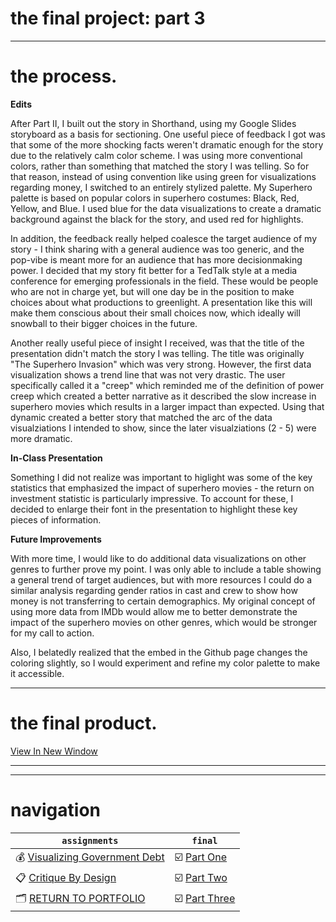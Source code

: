 # the final project: part 3
---
# the process.

__Edits__

After Part II, I built out the story in Shorthand, using my Google Slides storyboard as a basis for sectioning. One useful piece of feedback I got was that some of the more shocking facts weren't dramatic enough for the story due to the relatively calm color scheme. I was using more conventional colors, rather than something that matched the story I was telling. So for that reason, instead of using convention like using green for visualizations regarding money, I switched to an entirely stylized palette. My Superhero palette is based on popular colors in superhero costumes: Black, Red, Yellow, and Blue. I used blue for the data visualizations to create a dramatic background against the black for the story, and used red for highlights. 

In addition, the feedback really helped coalesce the target audience of my story - I think sharing with a general audience was too generic, and the pop-vibe is meant more for an audience that has more decisionmaking power. I decided that my story fit better for a TedTalk style at a media conference for emerging professionals in the field. These would be people who are not in charge yet, but will one day be in the position to make choices about what productions to greenlight. A presentation like this will make them conscious about their small choices now, which ideally will snowball to their bigger choices in the future.

Another really useful piece of insight I received, was that the title of the presentation didn't match the story I was telling. The title was originally "The Superhero Invasion" which was very strong. However, the first data visualization shows a trend line that was not very drastic. The user specifically called it a "creep" which reminded me of the definition of power creep which created a better narrative as it described the slow increase in superhero movies which results in a larger impact than expected. Using that dynamic created a better story that matched the arc of the data visualziations I intended to show, since the later visualziations (2 - 5) were more dramatic. 

__In-Class Presentation__

Something I did not realize was important to higlight was some of the key statistics that emphasized the impact of superhero movies - the return on investment statistic is particularly impressive. To account for these, I decided to enlarge their font in the presentation to highlight these key pieces of information. 

__Future Improvements__

With more time, I would like to do additional data visualizations on other genres to further prove my point. I was only able to include a table showing a general trend of target audiences, but with more resources I could do a similar analysis regarding gender ratios in cast and crew to show how money is not transferring to certain demographics. My original concept of using more data from IMDb would allow me to better demonstrate the impact of the superhero movies on other genres, which would be stronger for my call to action.  

Also, I belatedly realized that the embed in the Github page changes the coloring slightly, so I would experiment and refine my color palette to make it accessible. 

---
# the final product. 

[View In New Window](https://carnegiemellon.shorthandstories.com/never-meet-your-heroes/)

---

<script src="https://carnegiemellon.shorthandstories.com/never-meet-your-heroes/embed.js"></script>

---
# navigation

| `assignments` | `final` |   
| --- | --- |  
| 💰 [Visualizing Government Debt](assignment2.md) | ☑️ [Part One](final1.md) |  
| 📋 [Critique By Design](assignment3.md) | ☑️ [Part Two](final2.md) |  
| 🗂️ [RETURN TO PORTFOLIO](README.md) | ☑️ [Part Three](final3.md) |  
